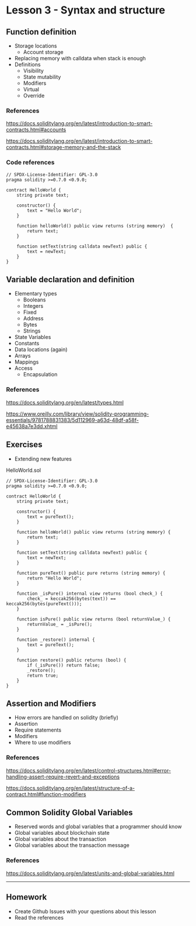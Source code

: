 # Lesson 3 - Syntax and structure

## Function definition

* Storage locations
  * Account storage
* Replacing memory with calldata when stack is enough
* Definitions
  * Visibility
  * State mutability
  * Modifiers
  * Virtual
  * Override

### References

<https://docs.soliditylang.org/en/latest/introduction-to-smart-contracts.html#accounts>

<https://docs.soliditylang.org/en/latest/introduction-to-smart-contracts.html#storage-memory-and-the-stack>

### Code references

    // SPDX-License-Identifier: GPL-3.0
    pragma solidity >=0.7.0 <0.9.0;

    contract HelloWorld {
        string private text;

        constructor() {
            text = "Hello World";
        }

        function helloWorld() public view returns (string memory)  {
            return text;
        }

        function setText(string calldata newText) public {
            text = newText;
        }
    }

## Variable declaration and definition

* Elementary types
  * Booleans
  * Integers
  * Fixed
  * Address
  * Bytes
  * Strings
* State Variables
* Constants
* Data locations (again)
* Arrays
* Mappings
* Access
  * Encapsulation

### References

<https://docs.soliditylang.org/en/latest/types.html>

<https://www.oreilly.com/library/view/solidity-programming-essentials/9781788831383/5d112969-a63d-48df-a58f-e45638a7e3dd.xhtml>

## Exercises

* Extending new features

HelloWorld.sol

    // SPDX-License-Identifier: GPL-3.0
    pragma solidity >=0.7.0 <0.9.0;

    contract HelloWorld {
        string private text;

        constructor() {
            text = pureText();
        }

        function helloWorld() public view returns (string memory) {
            return text;
        }

        function setText(string calldata newText) public {
            text = newText;
        }

        function pureText() public pure returns (string memory) {
            return "Hello World";
        }

        function _isPure() internal view returns (bool check_) {
            check_ = keccak256(bytes(text)) == keccak256(bytes(pureText()));
        }

        function isPure() public view returns (bool returnValue_) {
            returnValue_ = _isPure();
        }

        function _restore() internal {
            text = pureText();
        }

        function restore() public returns (bool) {
            if (_isPure()) return false;
            _restore();
            return true;
        }
    }

## Assertion and Modifiers

* How errors are handled on solidity (briefly)
* Assertion
* Require statements
* Modifiers
* Where to use modifiers

### References
<https://docs.soliditylang.org/en/latest/control-structures.html#error-handling-assert-require-revert-and-exceptions>

<https://docs.soliditylang.org/en/latest/structure-of-a-contract.html#function-modifiers>

## Common Solidity Global Variables

* Reserved words and global variables that a programmer should know
* Global variables about blockchain state
* Global variables about the transaction
* Global variables about the transaction message

### References
<https://docs.soliditylang.org/en/latest/units-and-global-variables.html>

---

## Homework

* Create Github Issues with your questions about this lesson
* Read the references
